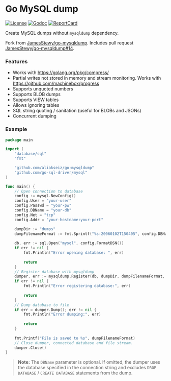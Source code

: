 # Go MySQL dump

[![License][License-Image]][License-Url]
[![Godoc][Godoc-Image]][Godoc-Url]
[![ReportCard][ReportCard-Image]][ReportCard-Url]

Create MySQL dumps without `mysqldump` dependency.

Fork from [JamesStewy/go-mysqldump](https://github.com/JamesStewy/go-mysqldump). Includes pull request [JamesStewy/go-mysqldump#14](https://github.com/JamesStewy/go-mysqldump/pull/14).

### Features
- Works with https://golang.org/pkg/compress/
- Partial writes not stored in memory and stream monitoring. Works with https://github.com/machinebox/progress
- Supports unquoted numbers
- Supports BLOB dumps
- Supports VIEW tables
- Allows ignoring tables
- SQL string quoting / sanitation (useful for BLOBs and JSONs)
- Concurrent dumping


### Example

```go
package main

import (
	"database/sql"
	"fmt"

	"github.com/aliakseiz/go-mysqldump"
	"github.com/go-sql-driver/mysql"
)

func main() {
	// Open connection to database
	config := mysql.NewConfig()
	config.User = "your-user"
	config.Passwd = "your-pw"
	config.DBName = "your-db"
	config.Net = "tcp"
	config.Addr = "your-hostname:your-port"

	dumpDir := "dumps"                                                     // you should create this directory
	dumpFilenameFormat := fmt.Sprintf("%s-20060102T150405", config.DBName) // accepts time layout string and add .sql at the end of file
	
	db, err := sql.Open("mysql", config.FormatDSN())
	if err != nil {
		fmt.Println("Error opening database: ", err)
		
		return
	}
	// Register database with mysqldump
	dumper, err := mysqldump.Register(db, dumpDir, dumpFilenameFormat, config.DBName)
	if err != nil {
		fmt.Println("Error registering database:", err)
		
		return
	}
	// Dump database to file
	if err = dumper.Dump(); err != nil {
		fmt.Println("Error dumping:", err)
		
		return
	}
	
	fmt.Printf("File is saved to %s", dumpFilenameFormat)
	// Close dumper, connected database and file stream.
	dumper.Close()
}

```

> **Note:** The `DBName` parameter is optional. If omitted, the dumper uses the database specified in the connection string and excludes `DROP DATABASE` / `CREATE DATABASE` statements from the dump.

[License-Url]: http://opensource.org/licenses/MIT
[License-Image]: https://img.shields.io/npm/l/express.svg

[Stability-Status-Image]: http://badges.github.io/stability-badges/dist/experimental.svg

[Godoc-Url]: https://pkg.go.dev/mod/github.com/aliakseiz/go-mysqldump
[Godoc-Image]: https://godoc.org/github.com/aliakseiz/go-mysqldump?status.svg

[ReportCard-Url]: https://goreportcard.com/report/github.com/aliakseiz/go-mysqldump
[ReportCard-Image]: https://goreportcard.com/badge/github.com/aliakseiz/go-mysqldump
